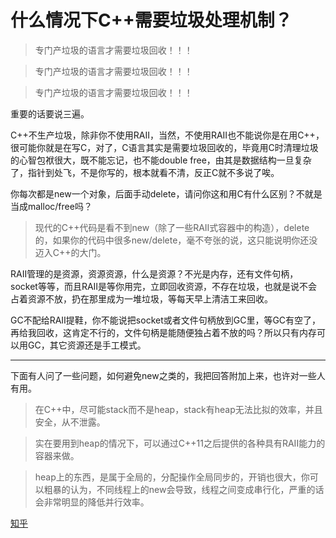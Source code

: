 # 什么情况下C++需要垃圾处理机制？
> 专门产垃圾的语言才需要垃圾回收！！！

> 专门产垃圾的语言才需要垃圾回收！！！

> 专门产垃圾的语言才需要垃圾回收！！！

重要的话要说三遍。

C++不生产垃圾，除非你不使用RAII，当然，不使用RAII也不能说你是在用C++，很可能你就是在写C，对了，C语言其实是需要垃圾回收的，毕竟用C时清理垃圾的心智包袱很大，既不能忘记，也不能double free，由其是数据结构一旦复杂了，指针到处飞，不是你写的，根本就看不清，反正C就不多说了唉。

你每次都是new一个对象，后面手动delete，请问你这和用C有什么区别？不就是当成malloc/free吗？

> 现代的C++代码是看不到new（除了一些RAII式容器中的构造），delete的，如果你的代码中很多new/delete，毫不夸张的说，这只能说明你还没迈入C++的大门。

RAII管理的是资源，资源资源，什么是资源？不光是内存，还有文件句柄，socket等等，而且RAII是等你用完，立即回收资源，不存在垃圾，也就是说不会占着资源不放，扔在那里成为一堆垃圾，等每天早上清洁工来回收。

GC不配给RAII提鞋，你不能说把socket或者文件句柄放到GC里，等GC有空了，再给我回收，这肯定不行的，文件句柄是能随便独占着不放的吗？所以只有内存可以用GC，其它资源还是手工模式。

------------------------------

下面有人问了一些问题，如何避免new之类的，我把回答附加上来，也许对一些人有用。

> 在C++中，尽可能stack而不是heap，stack有heap无法比拟的效率，并且安全，从不泄露。

> 实在要用到heap的情况下，可以通过C++11之后提供的各种具有RAII能力的容器来做。

> heap上的东西，是属于全局的，分配操作全局同步的，开销也很大，你可以粗暴的认为，不同线程上的new会导致，线程之间变成串行化，严重的话会非常明显的降低并行效率。

[知乎](https://www.zhihu.com/question/308638046/answer/610183013)
